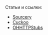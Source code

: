 Статьи и ссылки:

- [Sourcery](https://habrahabr.ru/post/332120/)  
- [Cuckoo](https://habrahabr.ru/post/322572/)  
- [OHHTTPStubs](https://github.com/AliSoftware/OHHTTPStubs)